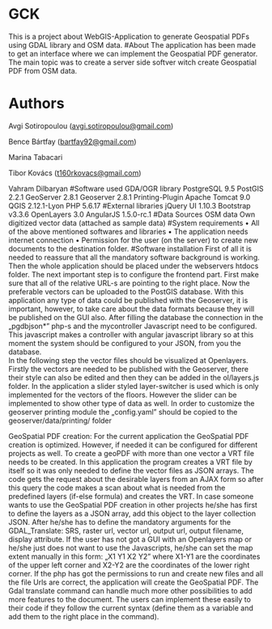 # GCK
This is a project about WebGIS-Application to generate Geospatial PDFs using GDAL library and OSM data.
#About
The application has been made to get an interface where we can implement the Geospatial PDF generator.
The main topic was to create a server side softver witch create Geospatial PDF from OSM data.
# Authors
Avgi Sotiropoulou (avgi.sotiropoulou@gmail.com)

Bence Bártfay (bartfay92@gmail.com)

Marina Tabacari

Tibor Kovács (t160rkovacs@gmail.com)

Vahram Dilbaryan
#Software used
    GDA/OGR library
    PostgreSQL 9.5
    PostGIS 2.2.1
    GeoServer 2.8.1
    Geoserver 2.8.1 Printing-Plugin
    Apache Tomcat 9.0
    QGIS 2.12.1-Lyon
    PHP 5.6.17 
#External libraries
    jQuery UI 1.10.3
    Bootstrap v3.3.6
    OpenLayers 3.0
    AngularJS 1.5.0-rc.1
#Data Sources
    OSM data
    Own digitized vector data (attached as sample data)
#System requirements
   •	 All of the above mentioned softwares and libraries
   •	The application needs internet connection
   •	Permission for the user (on the server) to create new documents to the destination folder.
#Software installation
First of all it is needed to reassure that all the mandatory software background is working.
Then the whole application should be placed under the webservers htdocs folder. 
The next important step is to configure the frontend part. First make sure that all of the relative URL-s are pointing to the right place. Now the preferable vectors can be uploaded to the PostGIS database. With this application any type of data could be published with the Geoserver, it is important, however, to take care about the data formats because they will be published on the GUI also. After filling the database the connection in the „pgdbjson*” php-s and the mycontroller Javascript need to be configured. This javascript makes a controller with angular javascript library so at this moment the system should be configured to your JSON, from you the database.  
In the following step the vector files should be visualized at Openlayers. Firstly the vectors are needed to be published with the Geoserver, there their style can also be edited and then they can be added in the ol/layers.js folder. In the application a slider styled layer-switcher is used which is only implemented for the vectors of the floors.  However the slider can be implemented to show other type of data as well.
In order to customize the geoserver printing module the „config.yaml” should be copied to the geoserver/data/printing/ folder 

GeoSpatial PDF creation:
For the current application the GeoSpatial PDF creation is optimized. However, if needed it can be configured for different projects as well. To create a geoPDF with more than one vector a VRT file needs to be created.
In this application the program creates a VRT file by itself so it was only needed to define the vector files as JSON arrays. The code gets the request about the desirable layers from an AJAX form so after this query the code makes a scan about what is needed from the predefined layers (if-else formula) and creates the VRT.
In case someone wants to use the GeoSpatial PDF creation in other projects he/she has first to define the layers as a JSON array, add this object to the layer collection JSON. After he/she has to define the mandatory arguments for the GDAL_Translate: SRS, raster url, vector url, output url, output filename, display attribute. If the user has not got a GUI with an Openlayers map or he/she just does not want to use the Javascripts, he/she can set the map extent manually in this form:
„X1 Y1 X2 Y2” where X1-Y1 are the coordinates of the upper left corner and X2-Y2 are the coordinates of the lower right corner.
If the php has got the permissions to run and create new files and all the file Urls are correct, the application will create the GeoSpatial PDF. The Gdal translate command can handle much more other possibilities to add more features to the document. The users can implement these easily to their code if they follow the current syntax (define them as a variable and add them to the right place in the command).


  
